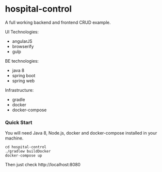 # hospital-control
A full working backend and frontend CRUD example.

UI Technologies:
- angularJS
- browserify
- gulp

BE technologies:
- java 8
- spring boot
- spring web

Infrastructure:
- gradle
- docker
- docker-compose

### Quick Start
You will need Java 8, Node.js, docker and docker-compose installed in your machine.


```
cd hospital-control
./gradlew buildDocker
docker-compose up
```

Then just check http://localhost:8080
